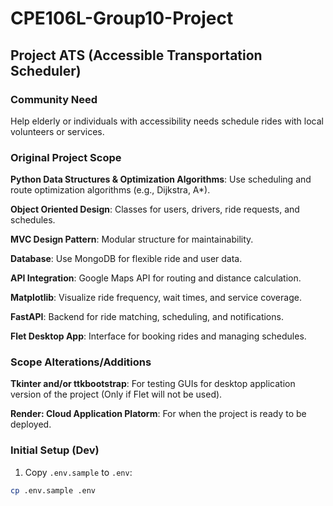 # CPE106L-Group10-Project

## Project ATS (Accessible Transportation Scheduler)

### Community Need

Help elderly or individuals with accessibility needs schedule rides with local volunteers or services.

### Original Project Scope

**Python Data Structures & Optimization Algorithms**: Use scheduling and route optimization algorithms (e.g., Dijkstra, A*).

**Object Oriented Design**: Classes for users, drivers, ride requests, and schedules.

**MVC Design Pattern**: Modular structure for maintainability.

**Database**: Use MongoDB for flexible ride and user data.

**API Integration**: Google Maps API for routing and distance calculation.

**Matplotlib**: Visualize ride frequency, wait times, and service coverage.

**FastAPI**: Backend for ride matching, scheduling, and notifications.

**Flet Desktop App**: Interface for booking rides and managing schedules.

### Scope Alterations/Additions

**Tkinter and/or ttkbootstrap**: For testing GUIs for desktop application version of the project (Only if Flet will not be used).

**Render: Cloud Application Platorm**: For when the project is ready to be deployed.

### Initial Setup (Dev)

1. Copy `.env.sample` to `.env`:

```bash
cp .env.sample .env
```

